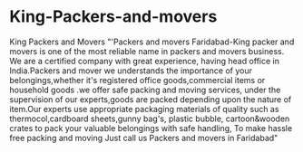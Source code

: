 # King-Packers-and-movers
 King Packers and Movers "'Packers and movers Faridabad-King packer and movers is one of the most reliable name in packers and movers business. We are a certified company with great experience, having head office in India.Packers and mover we understands the importance of your belongings,whether it's registered office goods,commercial items or household goods .we offer safe packing and moving services, under the supervision of our experts,goods are packed depending upon the nature of item.Our experts use appropriate packaging materials of quality such as thermocol,cardboard sheets,gunny bag's, plastic bubble, cartoon&amp;wooden crates to pack your valuable belongings with safe handling, To make hassle free packing and moving Just call us Packers and movers in Faridabad"
